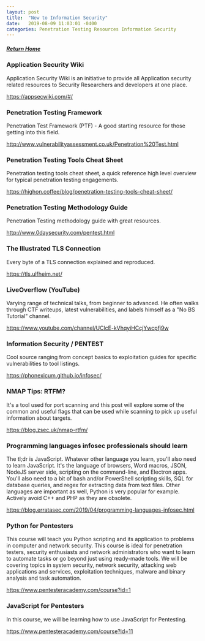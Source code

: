 ```yaml
---
layout: post
title:  "New to Information Security"
date:   2019-08-09 11:03:01 -0400
categories: Penetration Testing Resources Information Security
---
```


##### [Return Home](https://thegetch.github.io/penetration/testing/resources/2019/08/09/Home/)

### Application Security Wiki

Application Security Wiki is an initiative to provide all Application security related resources to Security Researchers and developers at one place. 

<https://appsecwiki.com/#/>

### Penetration Testing Framework

Penetration Test Framework (PTF) - A good starting resource for those getting into this field.

<http://www.vulnerabilityassessment.co.uk/Penetration%20Test.html>

### Penetration Testing Tools Cheat Sheet

Penetration testing tools cheat sheet, a quick reference high level overview for typical penetration testing engagements. 

<https://highon.coffee/blog/penetration-testing-tools-cheat-sheet/>

### Penetration Testing Methodology Guide

Penetration Testing methodology guide with great resources. 

<http://www.0daysecurity.com/pentest.html>
 
### The Illustrated TLS Connection

Every byte of a TLS connection explained and reproduced.

<https://tls.ulfheim.net/>

### LiveOverflow (YouTube)

Varying range of technical talks, from beginner to advanced. He often walks through CTF writeups, latest vulnerabilities, and labels himself as a "No BS Tutorial" channel.

<https://www.youtube.com/channel/UClcE-kVhqyiHCcjYwcpfj9w>

### Information Security / PENTEST

Cool source ranging from concept basics to exploitation guides for specific vulnerabilities to tool listings.

<https://phonexicum.github.io/infosec/>

### NMAP Tips: RTFM?

It's a tool used for port scanning and this post will explore some of the common and useful flags that can be used while scanning to pick up useful information about targets.

<https://blog.zsec.uk/nmap-rtfm/>

### Programming languages infosec professionals should learn

The tl;dr is JavaScript. Whatever other language you learn, you'll also need to learn JavaScript. It's the language of browsers, Word macros, JSON, NodeJS server side, scripting on the command-line, and Electron apps. You'll also need to a bit of bash and/or PowerShell scripting skills, SQL for database queries, and regex for extracting data from text files. Other languages are important as well, Python is very popular for example. Actively avoid C++ and PHP as they are obsolete.

<https://blog.erratasec.com/2019/04/programming-languages-infosec.html>

### Python for Pentesters

This course will teach you Python scripting and its application to problems in computer and network security. This course is ideal for penetration testers, security enthusiasts and network administrators who want to learn to automate tasks or go beyond just using ready-made tools. We will be covering topics in system security, network security, attacking web applications and services, exploitation techniques, malware and binary analysis and task automation. 

<https://www.pentesteracademy.com/course?id=1>

### JavaScript for Pentesters

In this course, we will be learning how to use JavaScript for Pentesting.

<https://www.pentesteracademy.com/course?id=11>